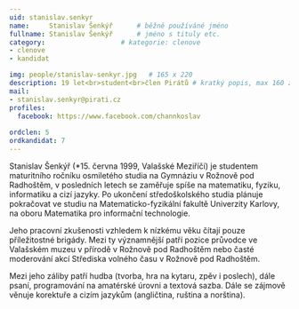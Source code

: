 ```yaml
---
uid: stanislav.senkyr
name:     Stanislav Šenkýř  	# běžně používáné jméno
fullname: Stanislav Šenkýř  	# jméno s tituly etc.
category:                   # kategorie: clenove
- clenove
- kandidat

img: people/stanislav-senkyr.jpg   # 165 x 220
description: 19 let<br>student<br>člen Pirátů # kratký popis, max 160 znaků
mail:
- stanislav.senkyr@pirati.cz
profiles:
  facebook: https://www.facebook.com/channkoslav
  
ordclen: 5
ordkandidat: 7
---
```


Stanislav Šenkýř (*15. června 1999, Valašské Meziříčí) je studentem maturitního ročníku osmiletého studia na Gymnáziu v Rožnově pod Radhoštěm, v posledních letech se zaměřuje spíše na matematiku, fyziku, informatiku a cizí jazyky. Po ukončení středoškolského studia plánuje pokračovat ve studiu na Matematicko-fyzikální fakultě Univerzity Karlovy, na oboru Matematika pro informační technologie.

Jeho pracovní zkušenosti vzhledem k nízkému věku čítají pouze příležitostné brigády. Mezi ty významnější patří pozice průvodce ve Valašském muzeu v přírodě v Rožnově pod Radhoštěm nebo časté moderování akcí Střediska volného času v Rožnově pod Radhoštěm.

Mezi jeho záliby patří hudba (tvorba, hra na kytaru, zpěv i poslech), dále psaní, programování na amatérské úrovni a textová sazba. Dále se zájmově věnuje korektuře a cizím jazykům (angličtina, ruština a norština).
